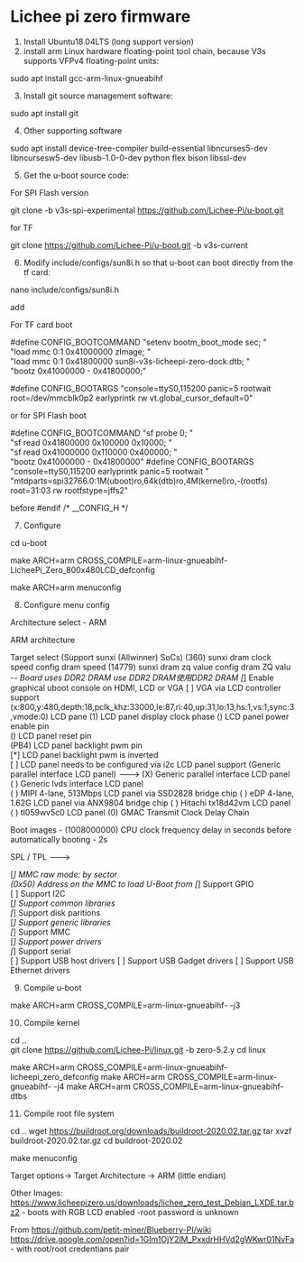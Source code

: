 # Lichee pi zero firmware
1) Install Ubuntu18.04LTS (long support version)
2) install arm Linux hardware floating-point tool chain, because V3s supports VFPv4 floating-point units: 

sudo apt install gcc-arm-linux-gnueabihf

3) Install git source management software: 

sudo apt install git
    
4) Other supporting software

sudo apt install device-tree-compiler build-essential libncurses5-dev libncursesw5-dev libusb-1.0-0-dev python flex bison libssl-dev

5) Get the u-boot source code: 

For SPI Flash version

git clone -b v3s-spi-experimental https://github.com/Lichee-Pi/u-boot.git

for TF

git clone https://github.com/Lichee-Pi/u-boot.git -b v3s-current

6) Modify include/configs/sun8i.h so that u-boot can boot directly from the tf card:

nano include/configs/sun8i.h

add 

For TF card boot

#define CONFIG_BOOTCOMMAND   "setenv bootm_boot_mode sec; " \
                            "load mmc 0:1 0x41000000 zImage; "  \
                            "load mmc 0:1 0x41800000 sun8i-v3s-licheepi-zero-dock.dtb; " \
                            "bootz 0x41000000 - 0x41800000;"

#define CONFIG_BOOTARGS      "console=ttyS0,115200 panic=5 rootwait root=/dev/mmcblk0p2 earlyprintk rw  vt.global_cursor_default=0"


or for SPI Flash boot

#define CONFIG_BOOTCOMMAND   "sf probe 0; "                           \
                            "sf read 0x41800000 0x100000 0x10000; "  \
                            "sf read 0x41000000 0x110000 0x400000; " \
                            "bootz 0x41000000 - 0x41800000"
#define CONFIG_BOOTARGS      "console=ttyS0,115200 earlyprintk panic=5 rootwait " \
                            "mtdparts=spi32766.0:1M(uboot)ro,64k(dtb)ro,4M(kernel)ro,-(rootfs) root=31:03 rw rootfstype=jffs2"


before 
#endif /* __CONFIG_H */



7) Configure

cd u-boot

make ARCH=arm CROSS_COMPILE=arm-linux-gnueabihf- LicheePi_Zero_800x480LCD_defconfig

make ARCH=arm menuconfig

8) Configure menu config

Architecture select - ARM

ARM architecture

Target select (Support sunxi (Allwinner) SoCs) 
(360) sunxi dram clock speed          config dram speed
(14779) sunxi dram zq value           config dram ZQ valu
-*- Board uses DDR2 DRAM             use DDR2 DRAM使用DDR2 DRAM
[*] Enable graphical uboot console on HDMI, LCD or VGA
[ ] VGA via LCD controller support
(x:800,y:480,depth:18,pclk_khz:33000,le:87,ri:40,up:31,lo:13,hs:1,vs:1,sync:3,vmode:0) LCD pane
(1)   LCD panel display clock phase
()    LCD panel power enable pin               
()    LCD panel reset pin                                            
(PB4) LCD panel backlight pwm pin                   
[*]   LCD panel backlight pwm is inverted           
[ ]   LCD panel needs to be configured via i2c
   LCD panel support (Generic parallel interface LCD panel)  --->
           (X) Generic parallel interface LCD panel                  
           ( ) Generic lvds interface LCD panel        
           ( ) MIPI 4-lane, 513Mbps LCD panel via SSD2828 bridge chip
           ( ) eDP 4-lane, 1.62G LCD panel via ANX9804 bridge chip
           ( ) Hitachi tx18d42vm LCD panel
           ( ) tl059wv5c0 LCD panel
(0) GMAC Transmit Clock Delay Chain

Boot images - (1008000000) CPU clock frequency
delay in seconds before automatically booting - 2s

SPL / TPL --->

[*]   MMC raw mode: by sector                      
(0x50)  Address on the MMC to load U-Boot from
[*] Support GPIO                                
[ ] Support I2C                                
[*] Support common libraries                   
[*] Support disk paritions                     
[*] Support generic libraries                  
[*] Support MMC                                 
[*] Support power drivers                  
[*] Support serial                               
[ ] Support USB host drivers
[ ] Support USB Gadget drivers
[ ] Support USB Ethernet drivers

9) Compile u-boot

make ARCH=arm CROSS_COMPILE=arm-linux-gnueabihf- -j3


10) Compile kernel

cd ..    
git clone https://github.com/Lichee-Pi/linux.git -b zero-5.2.y
cd linux

make ARCH=arm CROSS_COMPILE=arm-linux-gnueabihf- licheepi_zero_defconfig
make ARCH=arm CROSS_COMPILE=arm-linux-gnueabihf- -j4
make ARCH=arm CROSS_COMPILE=arm-linux-gnueabihf- dtbs

11) Compile root file system

cd ..
wget https://buildroot.org/downloads/buildroot-2020.02.tar.gz
tar xvzf buildroot-2020.02.tar.gz
cd buildroot-2020.02

make menuconfig

Target options->
Target Architecture -> ARM (little endian)


Other Images: 
https://www.licheepizero.us/downloads/lichee_zero_test_Debian_LXDE.tar.bz2 - boots with RGB LCD enabled -root password is unknown

From
https://github.com/petit-miner/Blueberry-PI/wiki 
https://drive.google.com/open?id=1GIm1OjY2lM_PxxdrHHVd2gWKwr01NvFa - with root/root credentians pair
